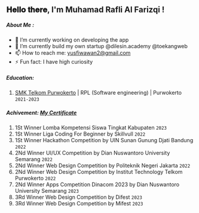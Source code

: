 <h2> 𝐇𝐞𝐥𝐥𝐨 𝐭𝐡𝐞𝐫𝐞, I'm Muhamad Rafli Al Farizqi ! </h2>

##### About Me :
- 🔭 I’m currently working on developing the app
- 🌱 I’m currently build my own startup @dilesin.academy @toekangweb
- 📫 How to reach me: yusfiwawan2@gmail.com
- ⚡ Fun fact: I have high curiosity

##### Education:

1. [SMK Telkom Purwokerto](https://smktelkom-pwt.sch.id/) | RPL (Software engineering) | Purwokerto `2021-2023`

##### Achivement: [My Certificate](https://drive.google.com/drive/folders/1ia5pM_PEJZ6vjCKew8L6tHACalLNkJRY?usp=share_link)

1. 1St Winner Lomba Kompetensi Siswa Tingkat Kabupaten `2023`
2. 1St Winner Liga Coding For Beginner by Skillvull `2022`
3. 1St Winner Hackathon Competition by UIN Sunan Gunung Djati Bandung `2022`
4. 2Nd Winner UI/UX Competition by Dian Nuswantoro University Semarang  `2022`
5. 2Nd Winner Web Design Competition by Politeknik Negeri Jakarta `2022`
6. 2Nd Winner Web Design Competition by Institut Technology Telkom Purwokerto `2022`
7. 2Nd Winner Apps Competition Dinacom 2023 by Dian Nuswantoro University Semarang `2023`
8. 3Rd Winner Web Design Competition by Difest `2023`
9. 3Rd Winner Web Design Competition by Mifest `2023`

